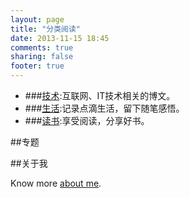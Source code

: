 ```yaml
---
layout: page
title: "分类阅读"
date: 2013-11-15 18:45
comments: true
sharing: false
footer: true
---
```


* ###[技术](/blog/categories/technical):互联网、IT技术相关的博文。
* ###[生活](/blog/categories/life):记录点滴生活，留下随笔感悟。
* ###[读书](/blog/categories/book):享受阅读，分享好书。


##专题


##关于我

Know more [about me](/about/).